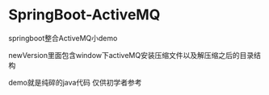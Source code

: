 # SpringBoot-ActiveMQ
springboot整合ActiveMQ小demo

newVersion里面包含window下activeMQ安装压缩文件以及解压缩之后的目录结构

demo就是纯碎的java代码 仅供初学者参考
